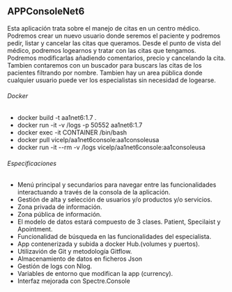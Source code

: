 ## APPConsoleNet6

Esta aplicación trata sobre el manejo de citas en un centro médico.
Podremos crear un nuevo usuario donde seremos el paciente y podremos pedir, listar y cancelar las citas que queramos.
Desde el punto de vista del médico, podremos logearnos y tratar con las citas que tengamos. Podremos modificarlas añadiendo
comentarios, precio y cancelando la cita. Tambien contaremos con un buscador para buscars las citas de los pacientes filtrando por nombre.
Tambien hay un area pública donde cualquier usuario puede ver los especialistas sin necesidad de logearse.

###### Docker
- docker build -t aa1net6:1.7 .
- docker run -it  -v /logs -p 50552 aa1net6:1.7
- docker exec -it CONTAINER /bin/bash
- docker pull vicelp/aa1net6console:aa1consoleusa
- docker run -it --rm -v /logs vicelp/aa1net6console:aa1consoleusa

###### Especificaciones
- Menú principal y secundarios para navegar entre las funcionalidades interactuando a través de la consola de la aplicación.
- Gestión de alta y selección de usuarios y/o productos y/o servicios.
- Zona privada de información.
- Zona pública de información.
- El modelo de datos estará compuesto de 3 clases. Patient, Specilaist y Apointment.
- Funcionalidad de búsqueda en las funcionalidades del especialista.
- App contenerizada y subida a docker Hub.(volumes y puertos).
- Utilizavión de Git y metodología Gitflow.
- Almacenamiento de datos en ficheros Json
- Gestión de logs con Nlog.
- Variables de entorno que modifican la app (currency).
- Interfaz mejorada con Spectre.Console
